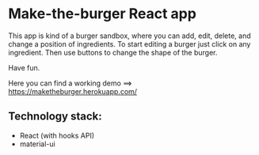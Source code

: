# Make-the-burger React app
This app is kind of a burger sandbox, where you can add, edit, delete, and change a position of ingredients. 
To start editing a burger just click on any ingredient. Then use buttons to change the shape of the burger.

Have fun.

Here you can find a working demo ==> https://maketheburger.herokuapp.com/

## Technology stack:
- React (with hooks API)
- material-ui